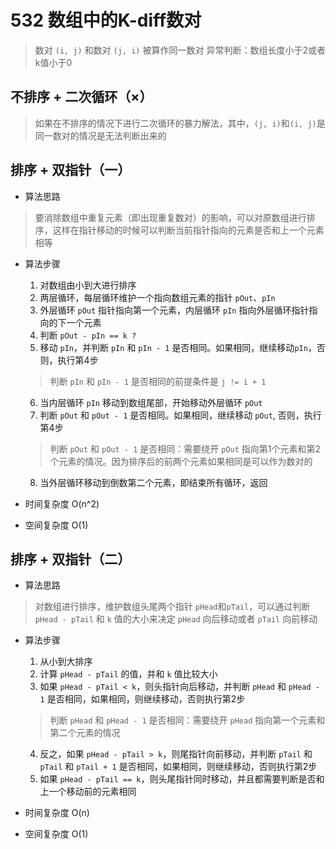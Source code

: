 # 532 数组中的K-diff数对
> 数对 `(i, j)` 和数对 `(j, i)` 被算作同一数对
> 异常判断：数组长度小于2或者k值小于0


## 不排序 + 二次循环（×）
> 如果在不排序的情况下进行二次循环的暴力解法，其中，`(j, i)`和`(i, j)`是同一数对的情况是无法判断出来的


## 排序 + 双指针（一）
* 算法思路
> 要消除数组中重复元素（即出现重复数对）的影响，可以对原数组进行排序，这样在指针移动的时候可以判断当前指针指向的元素是否和上一个元素相等


* 算法步骤
    1. 对数组由小到大进行排序
    2. 两层循环，每层循环维护一个指向数组元素的指针 `pOut`、`pIn`
    3. 外层循环 `pOut` 指针指向第一个元素，内层循环 `pIn` 指向外层循环指针指向的下一个元素
    4. 判断 `pOut - pIn == k ?`
    5. 移动 `pIn`，并判断 `pIn` 和 `pIn - 1` 是否相同。如果相同，继续移动`pIn`，否则，执行第4步
    > 判断 `pIn` 和 `pIn - 1` 是否相同的前提条件是 `j != i + 1`
    6. 当内层循环 `pIn` 移动到数组尾部，开始移动外层循环 `pOut`
    7. 判断 `pOut` 和 `pOut - 1` 是否相同。如果相同，继续移动 `pOut`, 否则，执行第4步
    >  判断 `pOut` 和 `pOut - 1` 是否相同：需要绕开 `pOut` 指向第1个元素和第2个元素的情况。因为排序后的前两个元素如果相同是可以作为数对的
    8. 当外层循环移动到倒数第二个元素，即结束所有循环，返回
    


* 时间复杂度  O(n^2)
* 空间复杂度  O(1)


## 排序 + 双指针（二）
* 算法思路
> 对数组进行排序，维护数组头尾两个指针 `pHead`和`pTail`，可以通过判断 `pHead - pTail` 和 `k` 值的大小来决定 `pHead` 向后移动或者 `pTail` 向前移动


* 算法步骤
    1. 从小到大排序
    2. 计算 `pHead - pTail` 的值，并和 `k` 值比较大小
    3. 如果 `pHead - pTail < k`，则头指针向后移动，并判断 `pHead` 和 `pHead - 1` 是否相同，如果相同，则继续移动，否则执行第2步
    > 判断 `pHead` 和 `pHead - 1` 是否相同：需要绕开 `pHead` 指向第一个元素和第二个元素的情况
    4. 反之，如果 `pHead - pTail > k`，则尾指针向前移动，并判断 `pTail` 和 `pTail` 和 `pTail + 1` 是否相同，如果相同，则继续移动，否则执行第2步
    5. 如果 `pHead - pTail == k`，则头尾指针同时移动，并且都需要判断是否和上一个移动前的元素相同


* 时间复杂度 O(n)
* 空间复杂度 O(1)